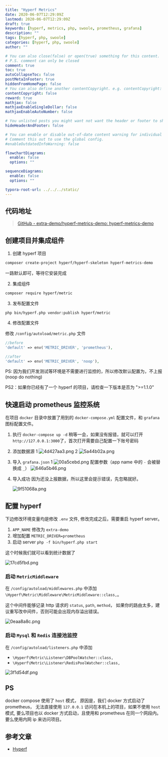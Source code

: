 ```yaml
---
title: "Hyperf Metrics"
date: 2020-06-07T12:29:09Z
lastmod: 2020-06-07T12:29:09Z
draft: true
keywords: [hyperf, metrics, php, swoole, prometheus, grafana]
description: ""
tags: [hyperf, php, swoole]
categories: [hyperf, php, swoole]
author: ""

# You can also close(false) or open(true) something for this content.
# P.S. comment can only be closed
comment: true
toc: true
autoCollapseToc: false
postMetaInFooter: true
hiddenFromHomePage: false
# You can also define another contentCopyright. e.g. contentCopyright: "This is another copyright."
contentCopyright: false
reward: true
mathjax: false
mathjaxEnableSingleDollar: false
mathjaxEnableAutoNumber: false

# You unlisted posts you might want not want the header or footer to show
hideHeaderAndFooter: false

# You can enable or disable out-of-date content warning for individual post.
# Comment this out to use the global config.
#enableOutdatedInfoWarning: false

flowchartDiagrams:
  enable: false
  options: ""

sequenceDiagrams: 
  enable: false
  options: ""

typora-root-url: ../../../static/
---
```


## 代码地址

> [GitHub - extra-demo/hyperf-metrics-demo: hyperf-metrics-demo](https://github.com/extra-demo/hyperf-metrics-demo)


## 创建项目并集成组件

1. 创建 hyperf 项目
```bash
composer create-project hyperf/hyperf-skeleton hyperf-metrics-demo
```

一路默认即可，等待它安装完成

2. 集成组件

```bash
composer require hyperf/metric
```

3.  发布配置文件

```
php bin/hyperf.php vendor:publish hyperf/metric
```

4. 修改配置文件

修改 `/config/autoload/metric.php` 文件

```php
//before
'default' => env('METRIC_DRIVER', 'prometheus'),

//after
'default' => env('METRIC_DRIVER', 'noop'),

```

PS: 因为我们开发测试等环境是不需要进行监控的，所以修改默认配置为，不上报(noop do nothing)

PS2：如果你已经有了一个 hyperf 的项目，请检查一下版本是否为 ">=1.1.0"

## 快速启动 prometheus 监控系统

在项目 `docker` 目录中放置了用到的 `docker-compose.yml` 配置文件，和 `grafana` 图标配置文件。

1. 执行 `docker-compose up -d` 
   稍等一会，如果没有报错，就可以打开 `http://127.0.0.1:3000`了，首次打开需要自己配置一下账号密码
2. 添加数据源
  1
  ![4d427aa3.png](/images/hyperf-metrics-demo/4d427aa3.png)
  2
  ![5a44b02a.png](/images/hyperf-metrics-demo/5a44b02a.png)

3. 导入 `grafana.json`
   1
   ![00a5cebd.png](/images/hyperf-metrics-demo/00a5cebd.png)
   配置参数（app name 中的 `-` 会被替换成 `_`）
   ![646a5b46.png](/images/hyperf-metrics-demo/646a5b46.png)
4. 导入成功
   因为还没上报数据，所以这里会提示错误，先忽略就好。
   
   ![9f51068a.png](/images/hyperf-metrics-demo/9f51068a.png)

## 配置 hyperf

下边修改环境变量均是修改 `.env` 文件, 修改完成之后，需要重启 hyperf server。

1. `APP_NAME` 修改为 `extra-demo` 
2. 增加配置 `METRIC_DRIVER=prometheus`
3. 启动 server `php -f bin/hyperf.php start`

  这个时候我们就可以看到统计数据了
  
 ![17cd5fbd.png](/images/hyperf-metrics-demo/17cd5fbd.png)

### 启动 `MetricMiddleware`

在 `/config/autoload/middlewares.php` 中添加 `\Hyperf\Metric\Middleware\MetricMiddleware::class,`。

这个中间件能够记录 http 请求的 `status`, `path`, `method`， 如果你的路由太多，建议重写改中间件，否则可能会出现内存溢出错误。

![0eaa8a8c.png](/images/hyperf-metrics-demo/0eaa8a8c.png)


### 启动 `Mysql` 和 `Redis` 连接池监控

在 `/config/autoload/listeners.php` 中添加

- `\Hyperf\Metric\Listener\DBPoolWatcher::class,`
- `\Hyperf\Metric\Listener\RedisPoolWatcher::class,`


![3f1d54df.png](/images/hyperf-metrics-demo/3f1d54df.png)


## PS

docker compose 使用了 `host` 模式， 原因是，我们 docker 方式启动了 prometheus， 无法直接使用 `127.0.0.1` 访问在本机上的项目，如果不使用 `host` 模式, 要么项目也以 docker 方式启动，且使用和 prometheus 在同一个网段内。要么使用内网 ip 来访问项目。

## 参考文章

- [Hyperf](https://hyperf.wiki/#/zh-cn/metric)
